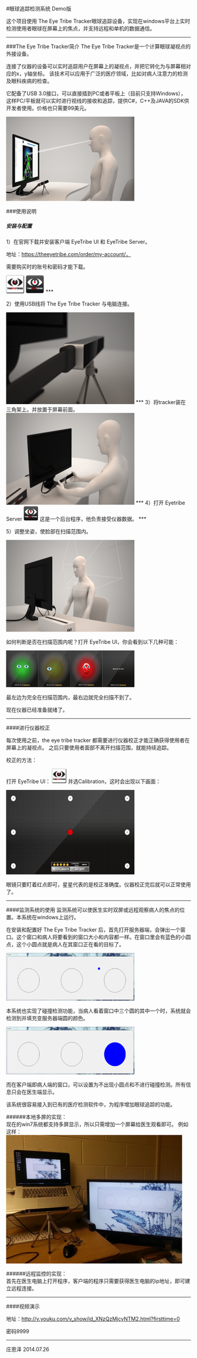
#眼球追踪检测系统 Demo版

这个项目使用 The Eye Tribe Tracker眼球追踪设备，实现在windows平台上实时检测使用者眼球在屏幕上的焦点，并支持远程和单机的数据通信。

***

###The Eye Tribe Tracker简介 
The Eye Tribe Tracker是一个计算眼球凝视点的外接设备。

连接了仪器的设备可以实时追踪用户在屏幕上的凝视点，并把它转化为与屏幕相对应的x，y轴坐标。
该技术可以应用于广泛的医疗领域，比如对病人注意力的检测及眼科疾病的检查。

它配备了USB 3.0接口，可以直接插到PC或者平板上（目前只支持Windows），这样PC/平板就可以实时进行视线的接收和追踪，提供C#，C++及JAVA的SDK供开发者使用。价格也只需要99美元。

<img height="230" width="350" src="img/1.png" />




###使用说明 

##### 安装与配置
1）在官网下载并安装客户端 EyeTribe UI 和 EyeTribe Server。

地址：https://theeyetribe.com/order/my-account/，

需要购买时的账号和密码才能下载。

<img height="50" width="50" src="img/icon1.png" />
<img height="50" width="50" src="img/icon2.png" />
***

2）使用USB线将 The Eye Tribe Tracker 与电脑连接。


<img height="250" width="350" src="img/usb.png" />
***
3）将tracker装在三角架上。并放置于屏幕前面。

<img height="250" width="350" src="img/palcement.png" />
***
4）打开 Eyetribe Server <img height="40" width="40" src="img/icon2.png" />  这是一个后台程序，他负责接受仪器数据。
***

5）调整坐姿，使脸部在扫描范围内。


<img height="250" width="350" src="img/infront.png" />

如何判断是否在扫描范围内呢？打开 EyeTribe UI，你会看到以下几种可能：

<img height="100" width="350" src="img/Combined_minimized.jpg" />

最左边为完全在扫描范围内，最右边就完全扫描不到了。

现在仪器已经准备就绪了。
***



####进行仪器校正

每次使用之前，the eye tribe tracker 都需要进行仪器校正才能正确获得使用者在屏幕上的凝视点。
之后只要使用者面部不离开扫描范围，就能持续追踪。

校正的方法：

打开 EyeTribe UI：
<img height="40" width="40" src="img/icon1.png" /> 并选Calibration，这时会出现以下画面：

<img height="230" width="350" src="img/evazzluation-real_minimized.jpg" />

眼镜只要盯着红点即可，星星代表的是校正准确度。仪器校正完后就可以正常使用了。

****


####监测系统的使用
监测系统可以使医生实时双屏或远程观察病人的焦点的位置。本系统在windows上运行。

在安装和配置好 The Eye Tribe Tracker 后，首先打开服务器端，会弹出一个窗口。这个窗口和病人将要看到的窗口大小和内容都一样。在窗口里会有蓝色的小圆点，这个小圆点就是病人在其窗口正在看的目标了。

<img height="130" width="350" src="img/form2.jpg" />

本系统也实现了碰撞检测功能，当病人看着窗口中三个圆的其中一个时，系统就会检测到并填充变服务器端圆的颜色。

<img height="130" width="350" src="img/form3.jpg" />

而在客户端即病人端的窗口，可以设置为不出现小圆点和不进行碰撞检测。所有信息只会在医生端显示。


该系统很容易接入到已有的医疗检测软件中，为程序增加眼球追踪的功能。

######本地多屏的实现： <br/>
现在的win7系统都支持多屏显示，所以只需增加一个屏幕给医生观看即可。
例如这样：
<img height="350" width="480" src="img/unnamed.jpg" />

######远程监控的实现：<br/>
首先在医生电脑上打开程序，客户端的程序只需要获得医生电脑的ip地址，即可建立远程连接。
***
####视频演示

地址：http://v.youku.com/v_show/id_XNzQzMjcyNTM2.html?firsttime=0

密码9999
***
庄恩泽 2014.07.26















